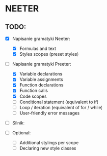 # NEETER

## TODO:
- [x] Napisanie gramatyki Neeter:
    - [x] Formulas and text
    - [x] Styles scopes (preset styles)

- [ ] Napisanie gramatyki Preeter:
    - [x] Variable declarations
    - [x] Variable assignments
    - [x] Function declarations
    - [x] Function calls
    - [x] Code scopes
    - [ ] Conditional statement (equivalent to if)
    - [ ] Loop / iteration (equivalent of for / while)
    - [ ]  User-friendly error messages

- [ ] Silnik: 

- [ ] Optional:
    - [ ] Additional stylings per scope
    - [ ] Declaring new style classes
